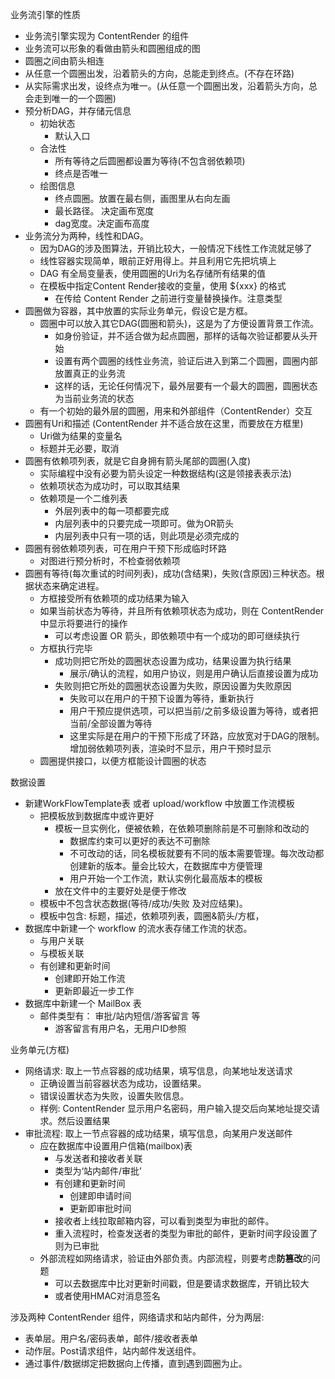 业务流引擎的性质
  - 业务流引擎实现为 ContentRender 的组件
  - 业务流可以形象的看做由箭头和圆圈组成的图
  - 圆圈之间由箭头相连
  - 从任意一个圆圈出发，沿着箭头的方向，总能走到终点。(不存在环路)
  - 从实际需求出发，设终点为唯一。(从任意一个圆圈出发，沿着箭头方向，总会走到唯一的一个圆圈)
  - 预分析DAG，并存储元信息
    - 初始状态
      - 默认入口
    - 合法性
      - 所有等待之后圆圈都设置为等待(不包含弱依赖项)
      - 终点是否唯一
    - 绘图信息
      - 终点圆圈。放置在最右侧，画图里从右向左画
      - 最长路径。 决定画布宽度
      - dag宽度。决定画布高度
  - 业务流分为两种，线性和DAG。
    - 因为DAG的涉及图算法，开销比较大，一般情况下线性工作流就足够了
    - 线性容器实现简单，眼前正好用得上。并且利用它先把坑填上
    - DAG 有全局变量表，使用圆圈的Uri为名存储所有结果的值
    - 在模板中指定Content Render接收的变量，使用 ${xxx} 的格式
      - 在传给 Content Render 之前进行变量替换操作。注意类型
  - 圆圈做为容器，其中放置的实际业务单元，假设它是方框。
    - 圆圈中可以放入其它DAG(圆圈和箭头)，这是为了方便设置背景工作流。
      - 如身份验证，并不适合做为起点圆圈，那样的话每次验证都要从头开始
      - 设置有两个圆圈的线性业务流，验证后进入到第二个圆圈，圆圈内部放置真正的业务流
      - 这样的话，无论任何情况下，最外层要有一个最大的圆圈，圆圈状态为当前业务流的状态
    - 有一个初始的最外层的圆圈，用来和外部组件（ContentRender）交互
  - 圆圈有Uri和描述 (ContentRender 并不适合放在这里，而要放在方框里)
    - Uri做为结果的变量名
    - 标题并无必要，取消
  - 圆圈有依赖项列表，就是它自身拥有箭头尾部的圆圈(入度)
    - 实际编程中没有必要为箭头设定一种数据结构(这是领接表表示法)
    - 依赖项状态为成功时，可以取其结果
    - 依赖项是一个二维列表
      - 外层列表中的每一项都要完成
      - 内层列表中的只要完成一项即可。做为OR箭头
      - 内层列表中只有一项的话，则此项是必须完成的
  - 圆圈有弱依赖项列表，可在用户干预下形成临时环路
    - 对图进行预分析时，不检查弱依赖项
  - 圆圈有等待(每次重试的时间列表)，成功(含结果)，失败(含原因)三种状态。根据状态来确定进程。
    - 方框接受所有依赖项的成功结果为输入
    - 如果当前状态为等待，并且所有依赖项状态为成功，则在 ContentRender 中显示将要进行的操作
      - 可以考虑设置 OR 箭头，即依赖项中有一个成功的即可继续执行
    - 方框执行完毕
      - 成功则把它所处的圆圈状态设置为成功，结果设置为执行结果
        - 展示/确认的流程，如用户协议，则是用户确认后直接设置为成功
      - 失败则把它所处的圆圈状态设置为失败，原因设置为失败原因
        - 失败可以在用户的干预下设置为等待，重新执行
        - 用户干预应提供选项，可以把当前/之前多级设置为等待，或者把当前/全部设置为等待
        - 这里实际是在用户的干预下形成了环路，应放宽对于DAG的限制。增加弱依赖项列表，渲染时不显示，用户干预时显示
    - 圆圈提供接口，以便方框能设计圆圈的状态

数据设置
  - 新建WorkFlowTemplate表 或者 upload/workflow 中放置工作流模板
    - 把模板放到数据库中或许更好
      - 模板一旦实例化，便被依赖，在依赖项删除前是不可删除和改动的
        - 数据库约束可以更好的表达不可删除
        - 不可改动的话，同名模板就要有不同的版本需要管理。每次改动都创建新的版本。量会比较大，在数据库中方便管理
        - 用户开始一个工作流，默认实例化最高版本的模板
      - 放在文件中的主要好处是便于修改
    - 模板中不包含状态数据(等待/成功/失败 及对应结果)。
    - 模板中包含: 标题，描述，依赖项列表，圆圈&箭头/方框，
  - 数据库中新建一个 workflow 的流水表存储工作流的状态。
    - 与用户关联
    - 与模板关联
    - 有创建和更新时间
      - 创建即开始工作流
      - 更新即最近一步工作
  - 数据库中新建一个 MailBox 表
    - 邮件类型有： 审批/站内短信/游客留言 等
      - 游客留言有用户名，无用户ID参照

业务单元(方框)
  - 网络请求: 取上一节点容器的成功结果，填写信息，向某地址发送请求
    - 正确设置当前容器状态为成功，设置结果。
    - 错误设置状态为失败，设置失败信息。
    - 样例: ContentRender 显示用户名密码，用户输入提交后向某地址提交请求。然后设置结果
  - 审批流程: 取上一节点容器的成功结果，填写信息，向某用户发送邮件
    - 应在数据库中设置用户信箱(mailbox)表
      - 与发送者和接收者关联
      - 类型为‘站内邮件/审批’
      - 有创建和更新时间
        - 创建即申请时间
        - 更新即审批时间
      - 接收者上线拉取邮箱内容，可以看到类型为审批的邮件。
      - 重入流程时，检查发送者的类型为审批的邮件，更新时间字段设置了则为已审批
    - 外部流程如网络请求，验证由外部负责。内部流程，则要考虑**防篡改**的问题
        - 可以去数据库中比对更新时间戳，但是要请求数据库，开销比较大
        - 或者使用HMAC对消息签名

涉及两种 ContentRender 组件，网络请求和站内邮件，分为两层:
  - 表单层。用户名/密码表单，邮件/接收者表单
  - 动作层。Post请求组件，站内邮件发送组件。
  - 通过事件/数据绑定把数据向上传播，直到遇到圆圈为止。
